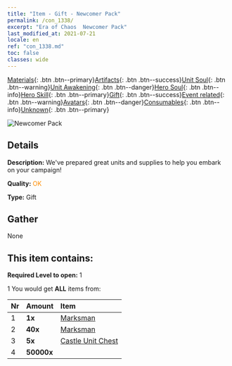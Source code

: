 ```yaml
---
title: "Item - Gift - Newcomer Pack"
permalink: /con_1338/
excerpt: "Era of Chaos  Newcomer Pack"
last_modified_at: 2021-07-21
locale: en
ref: "con_1338.md"
toc: false
classes: wide
---
```

 [Materials](/Items/){: .btn .btn--primary}[Artifacts](/Items/Artifacts/){: .btn .btn--success}[Unit Soul](/Items/UnitSoul/){: .btn .btn--warning}[Unit Awakening](/Items/UnitAwakening/){: .btn .btn--danger}[Hero Soul](/Items/HeroSoul/){: .btn .btn--info}[Hero Skill](/Items/HeroSkill/){: .btn .btn--primary}[Gift](/Items/Gift/){: .btn .btn--success}[Event related](/Items/Events/){: .btn .btn--warning}[Avatars](/Items/Avatars/){: .btn .btn--danger}[Consumables](/Items/Consumables/){: .btn .btn--info}[Unknown](/Items/Unknown/){: .btn .btn--primary}

 ![Newcomer Pack](/images/t/i_906015.png)

## Details
 **Description:** We've prepared great units and supplies to help you embark on your campaign!

 **Quality:** <span style="color: #FF8C00">OK</span>

 **Type:** Gift

## Gather

  None

## This item contains:

 **Required Level to open:** 1

 1 You would get **ALL** items  from:

  | Nr | Amount |     Item    |
  |:---|:-------|:------------|
  | 1 |  **1x** | [Marksman](/units/Marksman/) |  | 
  | 2 |  **40x** | [Marksman](/Items/unt_191/) |  | 
  | 3 |  **5x** | [Castle Unit Chest](/Items/con_1269/) |  | 
  | 4 |  **50000x** | <i class="fas fa-coins"/> |  | 
